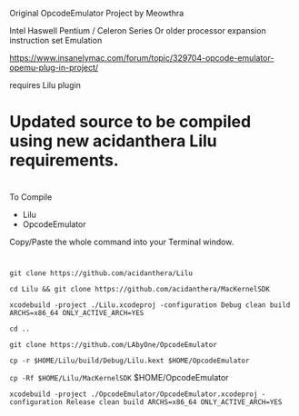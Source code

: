 Original OpcodeEmulator Project by Meowthra

Intel Haswell Pentium / Celeron Series Or older processor expansion instruction set Emulation

https://www.insanelymac.com/forum/topic/329704-opcode-emulator-opemu-plug-in-project/

requires Lilu plugin

#
# Updated source to be compiled using new acidanthera Lilu requirements.
#
To Compile
- Lilu 
- OpcodeEmulator
 
Copy/Paste the whole command into your Terminal window.
#
`git clone https://github.com/acidanthera/Lilu`

`cd Lilu && git clone https://github.com/acidanthera/MacKernelSDK`

`xcodebuild -project ./Lilu.xcodeproj -configuration Debug clean build ARCHS=x86_64 ONLY_ACTIVE_ARCH=YES`

`cd ..`

`git clone https://github.com/LAbyOne/OpcodeEmulator`

`cp -r $HOME/Lilu/build/Debug/Lilu.kext $HOME/OpcodeEmulator`

`cp -Rf $HOME/Lilu/MacKernelSDK` $HOME/OpcodeEmulator

`xcodebuild -project ./OpcodeEmulator/OpcodeEmulator.xcodeproj -configuration Release clean build ARCHS=x86_64 ONLY_ACTIVE_ARCH=YES`
#
